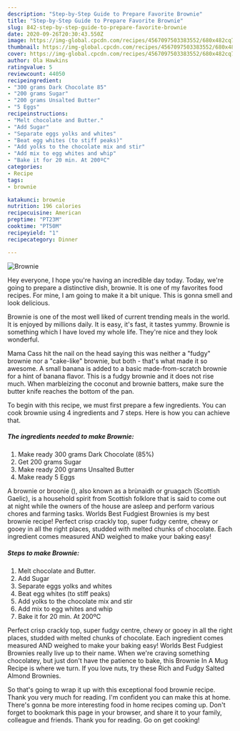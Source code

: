 ```yaml
---
description: "Step-by-Step Guide to Prepare Favorite Brownie"
title: "Step-by-Step Guide to Prepare Favorite Brownie"
slug: 842-step-by-step-guide-to-prepare-favorite-brownie
date: 2020-09-26T20:30:43.550Z
image: https://img-global.cpcdn.com/recipes/4567097503383552/680x482cq70/brownie-recipe-main-photo.jpg
thumbnail: https://img-global.cpcdn.com/recipes/4567097503383552/680x482cq70/brownie-recipe-main-photo.jpg
cover: https://img-global.cpcdn.com/recipes/4567097503383552/680x482cq70/brownie-recipe-main-photo.jpg
author: Ola Hawkins
ratingvalue: 5
reviewcount: 44050
recipeingredient:
- "300 grams Dark Chocolate 85"
- "200 grams Sugar"
- "200 grams Unsalted Butter"
- "5 Eggs"
recipeinstructions:
- "Melt chocolate and Butter."
- "Add Sugar"
- "Separate eggs yolks and whites"
- "Beat egg whites (to stiff peaks)"
- "Add yolks to the chocolate mix and stir"
- "Add mix to egg whites and whip"
- "Bake it for 20 min. At 200ºC"
categories:
- Recipe
tags:
- brownie

katakunci: brownie 
nutrition: 196 calories
recipecuisine: American
preptime: "PT23M"
cooktime: "PT50M"
recipeyield: "1"
recipecategory: Dinner

---
```



![Brownie](https://img-global.cpcdn.com/recipes/4567097503383552/680x482cq70/brownie-recipe-main-photo.jpg)

Hey everyone, I hope you're having an incredible day today. Today, we're going to prepare a distinctive dish, brownie. It is one of my favorites food recipes. For mine, I am going to make it a bit unique. This is gonna smell and look delicious.

Brownie is one of the most well liked of current trending meals in the world. It is enjoyed by millions daily. It is easy, it's fast, it tastes yummy. Brownie is something which I have loved my whole life. They're nice and they look wonderful.

Mama Cass hit the nail on the head saying this was neither a &#34;fudgy&#34; brownie nor a &#34;cake-like&#34; brownie, but both - that&#39;s what made it so awesome. A small banana is added to a basic made-from-scratch brownie for a hint of banana flavor. This is a fudgy brownie and it does not rise much. When marbleizing the coconut and brownie batters, make sure the butter knife reaches the bottom of the pan.


To begin with this recipe, we must first prepare a few ingredients. You can cook brownie using 4 ingredients and 7 steps. Here is how you can achieve that.

<!--inarticleads1-->

##### The ingredients needed to make Brownie:

1. Make ready 300 grams Dark Chocolate (85%)
1. Get 200 grams Sugar
1. Make ready 200 grams Unsalted Butter
1. Make ready 5 Eggs


A brownie or broonie (), also known as a brùnaidh or gruagach (Scottish Gaelic), is a household spirit from Scottish folklore that is said to come out at night while the owners of the house are asleep and perform various chores and farming tasks. Worlds Best Fudgiest Brownies is my best brownie recipe! Perfect crisp crackly top, super fudgy centre, chewy or gooey in all the right places, studded with melted chunks of chocolate. Each ingredient comes measured AND weighed to make your baking easy! 

<!--inarticleads2-->

##### Steps to make Brownie:

1. Melt chocolate and Butter.
1. Add Sugar
1. Separate eggs yolks and whites
1. Beat egg whites (to stiff peaks)
1. Add yolks to the chocolate mix and stir
1. Add mix to egg whites and whip
1. Bake it for 20 min. At 200ºC


Perfect crisp crackly top, super fudgy centre, chewy or gooey in all the right places, studded with melted chunks of chocolate. Each ingredient comes measured AND weighed to make your baking easy! Worlds Best Fudgiest Brownies really live up to their name. When we&#39;re craving something chocolatey, but just don&#39;t have the patience to bake, this Brownie In A Mug Recipe is where we turn. If you love nuts, try these Rich and Fudgy Salted Almond Brownies. 

So that's going to wrap it up with this exceptional food brownie recipe. Thank you very much for reading. I'm confident you can make this at home. There's gonna be more interesting food in home recipes coming up. Don't forget to bookmark this page in your browser, and share it to your family, colleague and friends. Thank you for reading. Go on get cooking!
